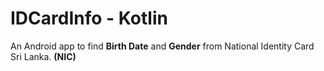 # IDCardInfo - Kotlin
An Android app to find **Birth Date** and **Gender** from National Identity Card Sri Lanka. **(NIC)**


